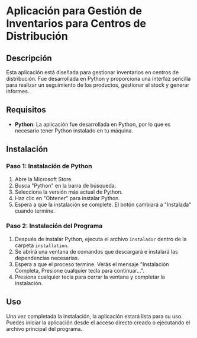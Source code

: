 # Aplicación para Gestión de Inventarios para Centros de Distribución

## Descripción
Esta aplicación está diseñada para gestionar inventarios en centros de distribución. Fue desarrollada en Python y proporciona una interfaz sencilla para realizar un seguimiento de los productos, gestionar el stock y generar informes.

## Requisitos
- **Python**: La aplicación fue desarrollada en Python, por lo que es necesario tener Python instalado en tu máquina.

## Instalación

### Paso 1: Instalación de Python
1. Abre la Microsoft Store.
2. Busca "Python" en la barra de búsqueda.
3. Selecciona la versión más actual de Python.
4. Haz clic en "Obtener" para instalar Python.
5. Espera a que la instalación se complete. El botón cambiará a "Instalada" cuando termine.

### Paso 2: Instalación del Programa
1. Después de instalar Python, ejecuta el archivo `Instalador` dentro de la carpeta `installation`.
2. Se abrirá una ventana de comandos que descargará e instalará las dependencias necesarias.
3. Espera a que el proceso termine. Verás el mensaje "Instalación Completa, Presione cualquier tecla para continuar...".
4. Presiona cualquier tecla para cerrar la ventana y completar la instalación.

## Uso
Una vez completada la instalación, la aplicación estará lista para su uso. Puedes iniciar la aplicación desde el acceso directo creado o ejecutando el archivo principal del programa.
